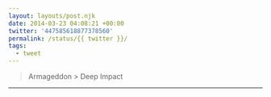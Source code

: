 ```yaml
---
layout: layouts/post.njk
date: 2014-03-23 04:08:21 +00:00
twitter: '447585618877378560'
permalink: /status/{{ twitter }}/
tags: 
  - tweet
---
```


> Armageddon &gt; Deep Impact

---
